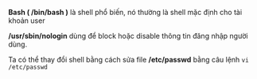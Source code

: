 **Bash ( /bin/bash )** là shell phổ biến, nó thường là shell mặc định cho tài khoản user

**/usr/sbin/nologin** dùng để block hoặc disable thông tin đăng nhập người dùng.

Ta có thể thay đổi shell bằng cách sửa file **/etc/passwd** bằng câu lệnh ``vi /etc/passwd``
